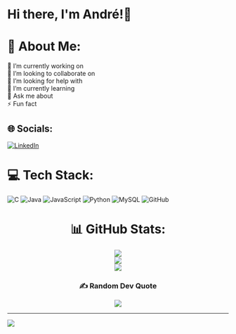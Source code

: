 # Hi there, I'm André!👋

# 💫 About Me:
🔭 I’m currently working on<br>👯 I’m looking to collaborate on<br>🤝 I’m looking for help with<br>🌱 I’m currently learning<br>💬 Ask me about<br>⚡ Fun fact

## 🌐 Socials:
[![LinkedIn](https://img.shields.io/badge/LinkedIn-%230077B5.svg?logo=linkedin&logoColor=white)](https://linkedin.com/in/andreoctavioferreira) 

# 💻 Tech Stack:
![C](https://img.shields.io/badge/c-%2300599C.svg?style=for-the-badge&logo=c&logoColor=white) ![Java](https://img.shields.io/badge/java-%23ED8B00.svg?style=for-the-badge&logo=openjdk&logoColor=white) ![JavaScript](https://img.shields.io/badge/javascript-%23323330.svg?style=for-the-badge&logo=javascript&logoColor=%23F7DF1E) ![Python](https://img.shields.io/badge/python-3670A0?style=for-the-badge&logo=python&logoColor=ffdd54) ![MySQL](https://img.shields.io/badge/mysql-4479A1.svg?style=for-the-badge&logo=mysql&logoColor=white) ![GitHub](https://img.shields.io/badge/github-%23121011.svg?style=for-the-badge&logo=github&logoColor=white)

<div align="center">

# 📊 GitHub Stats:
![](https://github-readme-stats.vercel.app/api?username=AndreOctavio&theme=github_dark&hide_border=true&include_all_commits=false&count_private=true)<br/>
![](https://github-readme-streak-stats.herokuapp.com/?user=AndreOctavio&theme=github_dark&hide_border=true)<br/>
![](https://github-readme-stats.vercel.app/api/top-langs/?username=AndreOctavio&theme=github_dark&hide_border=true&include_all_commits=false&count_private=true&layout=compact)

### ✍️ Random Dev Quote
![](https://quotes-github-readme.vercel.app/api?type=vetical&theme=dark)

</div>

---
[![](https://visitcount.itsvg.in/api?id=AndreOctavio&icon=5&color=12)](https://visitcount.itsvg.in)
